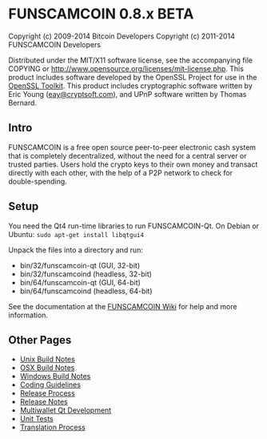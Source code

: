 FUNSCAMCOIN 0.8.x BETA
====================

Copyright (c) 2009-2014 Bitcoin Developers
Copyright (c) 2011-2014 FUNSCAMCOIN Developers

Distributed under the MIT/X11 software license, see the accompanying
file COPYING or http://www.opensource.org/licenses/mit-license.php.
This product includes software developed by the OpenSSL Project for use in the [OpenSSL Toolkit](http://www.openssl.org/). This product includes
cryptographic software written by Eric Young ([eay@cryptsoft.com](mailto:eay@cryptsoft.com)), and UPnP software written by Thomas Bernard.


Intro
---------------------
FUNSCAMCOIN is a free open source peer-to-peer electronic cash system that is
completely decentralized, without the need for a central server or trusted
parties.  Users hold the crypto keys to their own money and transact directly
with each other, with the help of a P2P network to check for double-spending.


Setup
---------------------
You need the Qt4 run-time libraries to run FUNSCAMCOIN-Qt. On Debian or Ubuntu:
	`sudo apt-get install libqtgui4`

Unpack the files into a directory and run:

- bin/32/funscamcoin-qt (GUI, 32-bit)
- bin/32/funscamcoind (headless, 32-bit)
- bin/64/funscamcoin-qt (GUI, 64-bit)
- bin/64/funscamcoind (headless, 64-bit)

See the documentation at the [FUNSCAMCOIN Wiki](http://funscamcoin.info)
for help and more information.


Other Pages
---------------------
- [Unix Build Notes](build-unix.md)
- [OSX Build Notes](build-osx.md)
- [Windows Build Notes](build-msw.md)
- [Coding Guidelines](coding.md)
- [Release Process](release-process.md)
- [Release Notes](release-notes.md)
- [Multiwallet Qt Development](multiwallet-qt.md)
- [Unit Tests](unit-tests.md)
- [Translation Process](translation_process.md)
